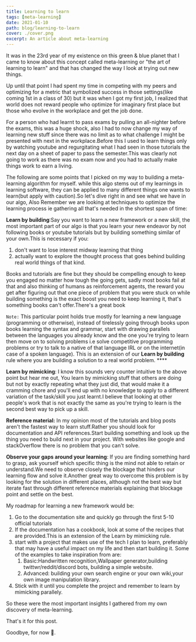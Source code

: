 ```yaml
---
title: Learning to learn 
tags: [meta-learning]
date: 2021-01-10
path: blog/learning-to-learn
cover: ./cover.png
excerpt: An article about meta-learning
---
```


It was in the 23rd year of my existence on this green & blue planet that I came to know about this concept called meta-learning or "the art of learning to learn" and that has changed the way I look at trying out new things.

Up until that point I had spent my time in competing with my peers and optimizing for a metric that symbolized success in those settings(like coming 1st in a class of 30) but it was when I got my first job, I realized that world does not reward people who optimize for imaginary first place but those who evolve in the workplace and get the job done.

For a person who had learnt to pass exams by pulling an all-nighter before the exams, this was a huge shock, also I had to now change my way of learning new stuff since there was no limit as to what challenge I might be presented with next in the workplace.Before this I used to learn things only by watching youtube and regurgitating what I had seen in those tutorials the next day on a sheet of paper to pass the semester.This was clearly not going to work as there was no exam now and you had to actually make things work to earn a living.

The following are some points that I picked on my way to building a meta-learning algorithm for myself. while this algo stems out of my learnings in learning software, they can be applied to many different things one wants to learn(but apply with caution).So let's dive right in and see what we have in our algo, Also Remember we are looking at techniques to optimize the learning process ie gathering all that's needed in the shortest span of time:

**Learn by building**:Say you want to learn a new framework or a new skill, the most important part of our algo is that you learn your new endeavor by not following books or youtube tutorials but by building something similar of your own.This is necessary if you:

1. don't want to lose interest midway learning that thing
2. actually want to explore the thought process that goes behind building real world things of that kind.

Books and tutorials are fine but they should be compelling enough to keep you engaged no matter how tough the going gets, sadly most books fail at that and also thinking of humans as reinforcement agents, the reward you get after figuring out that one piece of problem that you were stuck on while building something is the exact boost you need to keep learning it, that's something books can't offer.There's a great book 

`Note:` This particular point holds true mostly for learning a new language (programming or otherwise), instead of tirelessly going through books upon books learning the syntax and grammar, start with drawing parallels between the languages you already know and the one you're trying to learn then move on to solving problems i.e solve competitive programming problems or try to talk to a native of that language IRL or on the internet(in case of a spoken language). This is an extension of our **Learn by building** rule where you are building a solution to a real world problem.  ****

**Learn by mimicking**: I know this sounds very counter intuitive to the above point but hear me out, You learn by mimicking stuff that others are doing but not by exactly repeating what they just did, that would make it a cramming chore and you'll end up with no knowledge to apply to a different variation of the task/skill you just learnt.I believe that looking at other people's work that is not exactly the same as you're trying to learn is the second best way to pick up a skill.

**Reference material:** In my opinion most of the tutorials and blog posts aren't the fastest way to learn stuff.Rather you should look for documentation and API references.Start building something and look up the thing you need to build next in your project. With websites like google and stackOverflow there is no problem that you can't solve.

**Observe your gaps around your learning**: If you are finding something hard to grasp, ask yourself which specific thing is the mind not able to retain or understand.We need to observe closely the blockage that hinders our learning flow and solve it.Another great way to overcome this problem is by looking for the solution in different places, although not the best way but iterate fast through different reference materials explaining that blockage point and settle on the best.   



My roadmap for learning a new framework would be:

1. Go to the documentation site and quickly go through the first 5-10 official tutorials 
2. If the documentation has a cookbook, look at some of the recipes that are provided.This is an extension of the Learn by mimicking rule. 
3. start with a project that makes use of the tech I plan to learn, preferably that may have a useful impact on my life and then start building it. Some of the examples to take inspiration from are:
    1. Basic:Handwritten recognition,Wallpaper generator,building twittwr/reddit/discord bots, building a simple website.
    2. Advanced: building your own search engine or your own wiki,your own image manipulation library.
4. Stick with it until you complete the project and remember to learn by mimicking parallely.

So these were the most important insights I gathered from my own discovery of meta-learning.

That's it for this post.

Goodbye, for now 👋.

